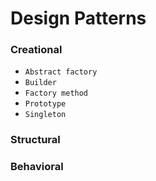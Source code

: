 # Design Patterns

### Creational

- `Abstract factory`
- `Builder` 
- `Factory method`
- `Prototype` 
- `Singleton` 

### Structural

### Behavioral
